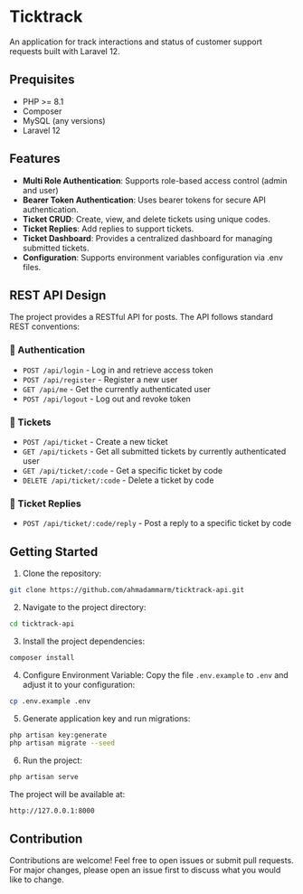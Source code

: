 # Ticktrack

An application for track interactions and status of customer support requests built with Laravel 12.

## Prequisites

- PHP >= 8.1
- Composer
- MySQL (any versions)
- Laravel 12


## Features

- **Multi Role Authentication**: Supports role-based access control (admin and user)
- **Bearer Token Authentication**: Uses bearer tokens for secure API authentication.
- **Ticket CRUD**: Create, view, and delete tickets using unique codes.
- **Ticket Replies**: Add replies to support tickets.
- **Ticket Dashboard**: Provides a centralized dashboard for managing submitted tickets.
- **Configuration**: Supports environment variables configuration via .env files.
  

## REST API Design

The project provides a RESTful API for posts. The API follows standard REST conventions:

### 🔐 Authentication

- `POST /api/login` - Log in and retrieve access token
- `POST /api/register` - Register a new user
- `GET /api/me` - Get the currently authenticated user
- `POST /api/logout` - Log out and revoke token


### 🎫 Tickets

- `POST /api/ticket` - Create a new ticket
- `GET /api/tickets` - Get all submitted tickets by currently authenticated user
- `GET /api/ticket/:code` - Get a specific ticket by code
- `DELETE /api/ticket/:code` - Delete a ticket by code


### 💬 Ticket Replies

- `POST /api/ticket/:code/reply` - Post a reply to a specific ticket by code


## Getting Started

1. Clone the repository:

```sh
git clone https://github.com/ahmadammarm/ticktrack-api.git
```

2. Navigate to the project directory:

```sh
cd ticktrack-api
```

3. Install the project dependencies:

```sh
composer install
```

4. Configure Environment Variable: Copy the file `.env.example` to `.env` and adjust it to your configuration:

```sh
cp .env.example .env
```

5. Generate application key and run migrations:

```sh
php artisan key:generate
php artisan migrate --seed
```


6. Run the project:

```sh
php artisan serve
```


The project will be available at:

`http://127.0.0.1:8000`


## Contribution
Contributions are welcome! Feel free to open issues or submit pull requests. For major changes, please open an issue first to discuss what you would like to change.

